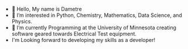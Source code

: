 - 👋 Hello, My name is Dametre
- 👀 I’m interested in Python, Chemistry, Mathematics,  Data Science, and Physics.
- 🌱 I’m currently Programming at the University of Minnesota creating software geared towards Electrical Test equipment.
- I'm Looking forward to developing my skills as a developer!


<!---
Damthun/Damthun is a ✨ special ✨ repository because its `README.md` (this file) appears on your GitHub profile.
You can click the Preview link to take a look at your changes.
--->
